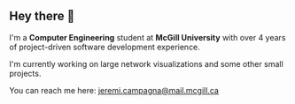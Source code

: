 ## Hey there 👋

I'm a **Computer Engineering** student at **McGill University** with over 4 years of project-driven software development experience.

I'm currently working on large network visualizations and some other small projects.

You can reach me here:
  jeremi.campagna@mail.mcgill.ca
  





<!--
**jeremicna/jeremicna** is a ✨ _special_ ✨ repository because its `README.md` (this file) appears on your GitHub profile.

Here are some ideas to get you started:

- 🔭 I’m currently working on ...
- 🌱 I’m currently learning ...
- 👯 I’m looking to collaborate on ...
- 🤔 I’m looking for help with ...
- 💬 Ask me about ...
- 📫 How to reach me: ...
- 😄 Pronouns: ...
- ⚡ Fun fact: ...
-->
